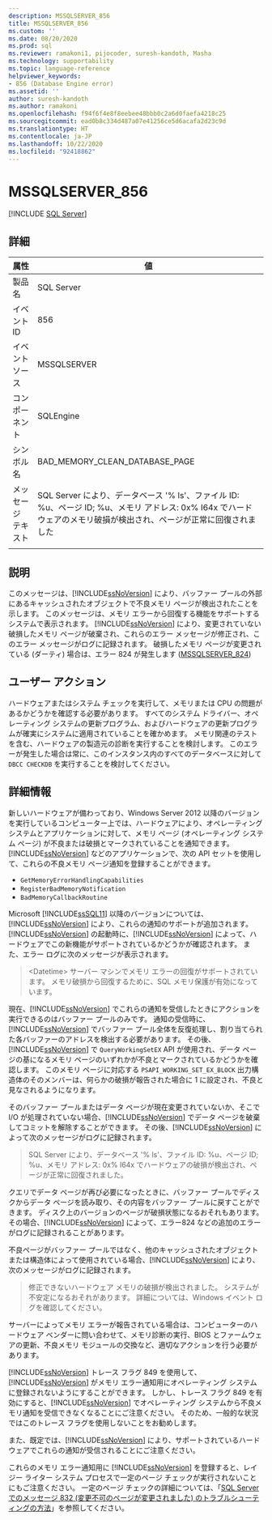 ```yaml
---
description: MSSQLSERVER_856
title: MSSQLSERVER_856
ms.custom: ''
ms.date: 08/20/2020
ms.prod: sql
ms.reviewer: ramakoni1, pijocoder, suresh-kandoth, Masha
ms.technology: supportability
ms.topic: language-reference
helpviewer_keywords:
- 856 (Database Engine error)
ms.assetid: ''
author: suresh-kandoth
ms.author: ramakoni
ms.openlocfilehash: f94f6f4e8f8eebee48bbb0c2a6d0faefa4218c25
ms.sourcegitcommit: ead0b8c334d487a07e41256ce5d6acafa2d23c9d
ms.translationtype: HT
ms.contentlocale: ja-JP
ms.lasthandoff: 10/22/2020
ms.locfileid: "92418862"
---
```

# <a name="mssqlserver_856"></a>MSSQLSERVER_856
 [!INCLUDE [SQL Server](../../includes/applies-to-version/sqlserver.md)]

## <a name="details"></a>詳細

|属性|値|
|---|---|
|製品名|SQL Server|
|イベント ID|856|
|イベント ソース|MSSQLSERVER|
|コンポーネント|SQLEngine|
|シンボル名|BAD_MEMORY_CLEAN_DATABASE_PAGE|
|メッセージ テキスト|SQL Server により、データベース '% ls'、ファイル ID: %u、ページ ID; %u、メモリ アドレス: 0x% I64x でハードウェアのメモリ破損が検出され、ページが正常に回復されました|
||

## <a name="explanation"></a>説明

このメッセージは、[!INCLUDE[ssNoVersion](../../includes/ssnoversion-md.md)] により、バッファー プールの外部にあるキャッシュされたオブジェクトで不良メモリ ページが検出されたことを示します。 このメッセージは、メモリ エラーから回復する機能をサポートするシステムで表示されます。 [!INCLUDE[ssNoVersion](../../includes/ssnoversion-md.md)] により、変更されていない破損したメモリ ページが破棄され、これらのエラー メッセージが修正され、このエラー メッセージがログに記録されます。 破損したメモリ ページが変更されている (ダーティ) 場合は、エラー 824 が発生します ([MSSQLSERVER_824](mssqlserver-824-database-engine-error.md))

## <a name="user-action"></a>ユーザー アクション

ハードウェアまたはシステム チェックを実行して、メモリまたは CPU の問題があるかどうかを確認する必要があります。 すべてのシステム ドライバー、オペレーティング システムの更新プログラム、およびハードウェアの更新プログラムが確実にシステムに適用されていることを確かめます。 メモリ関連のテストを含む、ハードウェアの製造元の診断を実行することを検討します。 このエラーが発生した場合は常に、このインスタンス内のすべてのデータベースに対して `DBCC CHECKDB` を実行することを検討してください。

## <a name="more-information"></a>詳細情報

新しいハードウェアが備わっており、Windows Server 2012 以降のバージョンを実行しているコンピューター上では、ハードウェアにより、オペレーティング システムとアプリケーションに対して、メモリ ページ (オペレーティング システム ページ) が不良または破損とマークされていることを通知できます。 [!INCLUDE[ssNoVersion](../../includes/ssnoversion-md.md)] などのアプリケーションで、次の API セットを使用して、これらの不良メモリ ページ通知を登録することができます。

- `GetMemoryErrorHandlingCapabilities`
- `RegisterBadMemoryNotification`
- `BadMemoryCallbackRoutine`

Microsoft [!INCLUDE[ssSQL11](../../includes/sssql11-md.md)] 以降のバージョンについては、[!INCLUDE[ssNoVersion](../../includes/ssnoversion-md.md)] により、これらの通知のサポートが追加されます。 [!INCLUDE[ssNoVersion](../../includes/ssnoversion-md.md)] の起動時に、[!INCLUDE[ssNoVersion](../../includes/ssnoversion-md.md)] によって、ハードウェアでこの新機能がサポートされているかどうかが確認されます。 また、エラー ログに次のメッセージが表示されます。

> \<Datetime> サーバー マシンでメモリ エラーの回復がサポートされています。 メモリ破損から回復するために、SQL メモリ保護が有効になっています。

現在、[!INCLUDE[ssNoVersion](../../includes/ssnoversion-md.md)] でこれらの通知を受信したときにアクションを実行できるのはバッファー プールのみです。 通知の受信時に、[!INCLUDE[ssNoVersion](../../includes/ssnoversion-md.md)] でバッファー プール全体を反復処理し、割り当てられた各バッファーのアドレスを検出する必要があります。 その後、[!INCLUDE[ssNoVersion](../../includes/ssnoversion-md.md)] で `QueryWorkingSetEX` API が使用され、データ ページの基になるメモリ ページのいずれかが不良とマークされているかどうかを確認します。 このメモリ ページに対応する `PSAPI_WORKING_SET_EX_BLOCK` 出力構造体のそのメンバーは、何らかの破損が報告された場合に 1 に設定され、不良と見なされるようになります。

そのバッファー プールまたはデータ ページが現在変更されていないか、そこで I/O が処理されていない場合、[!INCLUDE[ssNoVersion](../../includes/ssnoversion-md.md)] でデータ ページを破棄してコミットを解除することができます。 その後、[!INCLUDE[ssNoVersion](../../includes/ssnoversion-md.md)] によって次のメッセージがログに記録されます。

> SQL Server により、データベース '% ls'、ファイル ID: %u、ページ ID; %u、メモリ アドレス: 0x% I64x でハードウェアの破損が検出され、ページが正常に回復されました。

クエリでデータ ページが再び必要になったときに、バッファー プールでディスクからデータ ページを読み取り、その内容をバッファー プールに戻すことができます。 ディスク上のバージョンのページが破損状態になるおそれもあります。 その場合、[!INCLUDE[ssNoVersion](../../includes/ssnoversion-md.md)] によって、エラー824 などの追加のエラーがログに記録されることがあります。

不良ページがバッファー プールではなく、他のキャッシュされたオブジェクトまたは構造体によって使用されている場合、[!INCLUDE[ssNoVersion](../../includes/ssnoversion-md.md)] により、次のメッセージがログに記録されます。

> 修正できないハードウェア メモリの破損が検出されました。 システムが不安定になるおそれがあります。 詳細については、Windows イベント ログを確認してください。

サーバーによってメモリ エラーが報告されている場合は、コンピューターのハードウェア ベンダーに問い合わせて、メモリ診断の実行、BIOS とファームウェアの更新、不良メモリ モジュールの交換など、適切なアクションを行う必要があります。

[!INCLUDE[ssNoVersion](../../includes/ssnoversion-md.md)] トレース フラグ 849 を使用して、[!INCLUDE[ssNoVersion](../../includes/ssnoversion-md.md)] がメモリ エラー通知用にオペレーティング システムに登録されないようにすることができます。 しかし、トレース フラグ 849 を有効にすると、[!INCLUDE[ssNoVersion](../../includes/ssnoversion-md.md)] でオペレーティング システムから不良メモリ通知を受信できなくなることにご注意ください。 そのため、一般的な状況ではこのトレース フラグを使用しないことをお勧めします。

また、既定では、[!INCLUDE[ssNoVersion](../../includes/ssnoversion-md.md)] により、サポートされているハードウェアでこれらの通知が受信されることにご注意ください。

これらのメモリ エラー通知用に [!INCLUDE[ssNoVersion](../../includes/ssnoversion-md.md)] を登録すると、レイジー ライター システム プロセスで一定のページ チェックが実行されないことにもご注意ください。 一定のページ チェックの詳細については、「[SQL Server でのメッセージ 832 (変更不可のページが変更されました) のトラブルシューティングの方法](https://support.microsoft.com/help/2015759)」を参照してください。
